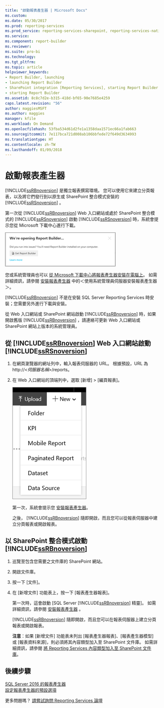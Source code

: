 ```yaml
---
title: "啟動報表產生器 | Microsoft Docs"
ms.custom: 
ms.date: 05/30/2017
ms.prod: reporting-services
ms.prod_service: reporting-services-sharepoint, reporting-services-native
ms.service: 
ms.component: report-builder
ms.reviewer: 
ms.suite: pro-bi
ms.technology: 
ms.tgt_pltfrm: 
ms.topic: article
helpviewer_keywords:
- Report Builder, launching
- launching Report Builder
- SharePoint integration [Reporting Services], starting Report Builder
- starting Report Builder
ms.assetid: 8c8c7d2e-b315-418d-bf65-90e7685e4259
caps.latest.revision: "56"
author: maggiesMSFT
ms.author: maggies
manager: kfile
ms.workload: On Demand
ms.openlocfilehash: 53fba534d61d2fe1a1358daa1571ec66a1fab663
ms.sourcegitcommit: 7e117bca721d008ab106bbfede72f649d3634993
ms.translationtype: HT
ms.contentlocale: zh-TW
ms.lasthandoff: 01/09/2018
---
```

# <a name="start-report-builder"></a>啟動報表產生器

[!INCLUDE[ssRBnoversion](../../includes/ssrbnoversion-md.md)] 是獨立報表撰寫環境。 您可以使用它來建立分頁報表，以及將它們發行到以原生或 SharePoint 整合模式安裝的 [!INCLUDE[ssRSnoversion](../../includes/ssrsnoversion-md.md)] 。  
  
 第一次從 [!INCLUDE[ssRBnoversion](../../includes/ssrbnoversion-md.md)] Web 入口網站或處於 SharePoint 整合模式的 [!INCLUDE[ssRSnoversion](../../includes/ssrsnoversion-md.md)] 啟動 [!INCLUDE[ssRSnoversion](../../includes/ssrsnoversion-md.md)] 時，系統會提示您從 Microsoft 下載中心進行下載。 
 
![report-builder-get-report-builder](../../reporting-services/report-builder/media/report-builder-get-report-builder.png) 
 
 您或系統管理員也可以 [從 Microsoft 下載中心將報表產生器安裝在電腦上](http://go.microsoft.com/fwlink/?LinkID=219138)。 如需詳細資訊，請參閱 [安裝報表產生器](../../reporting-services/install-windows/install-report-builder.md) 中的＜使用系統管理員伺服器安裝報表產生器＞。
 
 [!INCLUDE[ssRBnoversion](../../includes/ssrbnoversion-md.md)] 不是在安裝 SQL Server Reporting Services 時安裝；您需要另外進行下載與安裝。  
  
 從 Web 入口網站或 SharePoint 網站啟動 [!INCLUDE[ssRBnoversion](../../includes/ssrbnoversion-md.md)] 時，如果開啟舊版 [!INCLUDE[ssRBnoversion](../../includes/ssrbnoversion-md.md)] ，請連絡可更新 Web 入口網站或 SharePoint 網站上版本的系統管理員。  
  
## <a name="to-start-includessrbnoversionincludesssrbnoversion-mdmd-from-the-includessrsnoversionincludesssrsnoversion-mdmd-web-portal"></a>從 [!INCLUDE[ssRBnoversion](../../includes/ssrbnoversion-md.md)] Web 入口網站啟動 [!INCLUDE[ssRSnoversion](../../includes/ssrsnoversion-md.md)]  
  
1.  在網頁瀏覽器的網址列中，輸入報表伺服器的 URL。 根據預設，URL 為 http://\<*伺服器名稱*>/reports。  
  
2.  在 Web 入口網站的頂端列中，選取 [新增] > [編頁報表]。  
  
     ![PBI_SSMRP_NewMenu](../../reporting-services/mobile-reports/media/pbi-ssmrp-newmenu.png "PBI_SSMRP_NewMenu")  
  
     第一次，系統會提示您 [安裝報表產生器](../../reporting-services/install-windows/install-report-builder.md)。 
  
     之後， [!INCLUDE[ssRBnoversion](../../includes/ssrbnoversion-md.md)] 隨即開啟，而且您可以從報表伺服器中建立分頁報表或開啟報表。  
  
## <a name="to-start-includessrbnoversionincludesssrbnoversion-mdmd-in-sharepoint-integrated-mode"></a>以 SharePoint 整合模式啟動 [!INCLUDE[ssRBnoversion](../../includes/ssrbnoversion-md.md)]  
  
1.  巡覽至包含您需要之文件庫的 SharePoint 網站。  
  
2.  開啟文件庫。  
  
3.  按一下 [文件]。  
  
4.  在 [新增文件] 功能表上，按一下 [報表產生器報表]。  
  
     第一次時，這會啟動 [SQL Server [!INCLUDE[ssRBnoversion](../../includes/ssrbnoversion-md.md)] 精靈]。 如需詳細資訊，請參閱 [安裝報表產生器](../../reporting-services/install-windows/install-report-builder.md) 。  
  
     [!INCLUDE[ssRBnoversion](../../includes/ssrbnoversion-md.md)] 隨即開啟，而且您可以在報表伺服器上建立分頁報表或開啟報表。  
  
     **注意**：如果 [新增文件] 功能表未列出 [報表產生器報表]、[報表產生器模型] 或 [報表資料來源]，則必須將其內容類型加入至 SharePoint 文件庫。 如需詳細資訊，請參閱 [將 Reporting Services 內容類型加入至 SharePoint 文件庫](../../reporting-services/report-server-sharepoint/add-reporting-services-content-types-to-a-sharepoint-library.md)。  

## <a name="next-steps"></a>後續步驟

[SQL Server 2016 的報表產生器](../../reporting-services/report-builder/report-builder-in-sql-server-2016.md)   
[設定報表產生器的預設選項](../../reporting-services/report-builder/set-default-options-for-report-builder.md)  

更多問題嗎？ [請嘗試詢問 Reporting Services 論壇](http://go.microsoft.com/fwlink/?LinkId=620231)

